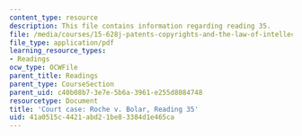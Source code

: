```yaml
---
content_type: resource
description: This file contains information regarding reading 35.
file: /media/courses/15-628j-patents-copyrights-and-the-law-of-intellectual-property-spring-2013/41a0515c4421abd21be83384d1e465ca_MIT15_628JS13_read35.pdf
file_type: application/pdf
learning_resource_types:
- Readings
ocw_type: OCWFile
parent_title: Readings
parent_type: CourseSection
parent_uid: c40b08b7-3e7e-5b6a-3961-e255d8084748
resourcetype: Document
title: 'Court case: Roche v. Bolar, Reading 35'
uid: 41a0515c-4421-abd2-1be8-3384d1e465ca
---
```

